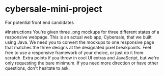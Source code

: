 # cybersale-mini-project
For potential front end candidates

#Instructions
You're given three .png mockups for three different states of a responsive webpage. This is an actual web app, Cybersale, that we built using Java. We need you to convert the mockups to one responsive page that matches the three designs at the designated pixel breakpoints. Feel free to use a responsive framework of your choice, or just do it from scratch.  Extra points if you throw in cool UI extras and JavaScript, but we're only requesting the bare minimum. If you need more direction or have other questions, don't hesitate to ask.
